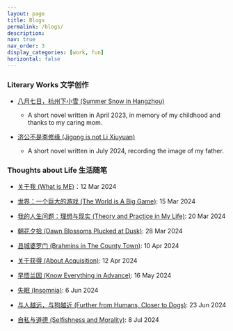 ```yaml
---
layout: page
title: Blogs
permalink: /blogs/
description: 
nav: true
nav_order: 3
display_categories: [work, fun]
horizontal: false
---
```



### Literary Works 文学创作

-   [八月七日，杭州下小雪 (Summer Snow in Hangzhou)](https://mp.weixin.qq.com/s/1imUClycUzLHQi23QZm2Vw)
    - A short novel written in April 2023, in memory of my childhood and thanks to my caring mom.
 
-  [济公不是李修缘 (Jigong is not Li Xiuyuan)](https://unixyhuang.github.io/blogs/济公不是李修缘.pdf)
    -  A short novel written in July 2024, recording the image of my father.
    


### Thoughts about Life 生活随笔

-    [关于我 (What is ME)](https://unixyhuang.github.io/blogs/关于我.pdf)：12 Mar 2024

-    [世界：一个巨大的游戏 (The World is A Big Game)](https://unixyhuang.github.io/blogs/世界：一个巨大的游戏.pdf): 15 Mar 2024

-    [我的人生问题：理想与现实 (Theory and Practice in My Life)](https://unixyhuang.github.io/blogs/我的人生问题：理想与现实.pdf): 20 Mar 2024

-    [朝花夕拾 (Dawn Blossoms Plucked at Dusk)](https://unixyhuang.github.io/blogs/朝花夕拾.pdf): 28 Mar 2024

-    [县城婆罗门 (Brahmins in The County Town)](https://unixyhuang.github.io/blogs/县城婆罗门？.pdf): 10 Apr 2024

-    [关于获得 (About Acquisition)](https://unixyhuang.github.io/blogs/关于获得.pdf): 12 Apr 2024

-    [早悟兰因 (Know Everything in Advance)](https://unixyhuang.github.io/blogs/早悟兰因.pdf): 16 May 2024

-    [失眠 (Insomnia)](https://unixyhuang.github.io/blogs/失眠.pdf): 6 Jun 2024

-    [与人越远，与狗越近 (Further from Humans, Closer to Dogs)](https://unixyhuang.github.io/blogs/与人越远，与狗越近.pdf): 23 Jun 2024

-    [自私与道德 (Selfishness and Morality)](https://unixyhuang.github.io/blogs/自私与道德.pdf): 8 Jul 2024
